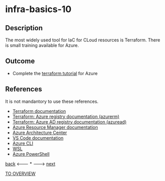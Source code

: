 # infra-basics-10

## Description

The most widely used tool for IaC for CLoud resources is Terraform. There is small training available for Azure. 

## Outcome

- Complete the [terraform tutorial](https://learn.hashicorp.com/collections/terraform/azure-get-started) for Azure

## References

It is not mandantory to use these references.

- [Terraform documentation](https://www.terraform.io/docs)
- [Terraform: Azure registry documentation (azurerm)](https://registry.terraform.io/providers/hashicorp/azurerm/latest/docs)
- [Terraform: Azure AD registry documentation (azuread)](https://registry.terraform.io/providers/hashicorp/azuread/latest/docs)
- [Azure Resource Manager documentation](https://docs.microsoft.com/en-us/azure/azure-resource-manager/)
- [Azure Architecture Center](https://docs.microsoft.com/en-us/azure/architecture/)
- [VS Code documentation](https://code.visualstudio.com/Docs)
- [Azure CLI](https://docs.microsoft.com/en-us/cli/azure/reference-index?view=azure-cli-latest)
- [WSL](https://docs.microsoft.com/en-us/windows/wsl/about)
- [Azure PowerShell](https://docs.microsoft.com/en-us/powershell/azure/?view=azps-6.6.0)

[back](./infra-basics-9.md) <--- * ---> [next](./infra-basics-11.md)

[TO OVERVIEW](../Infrastructure.md)
